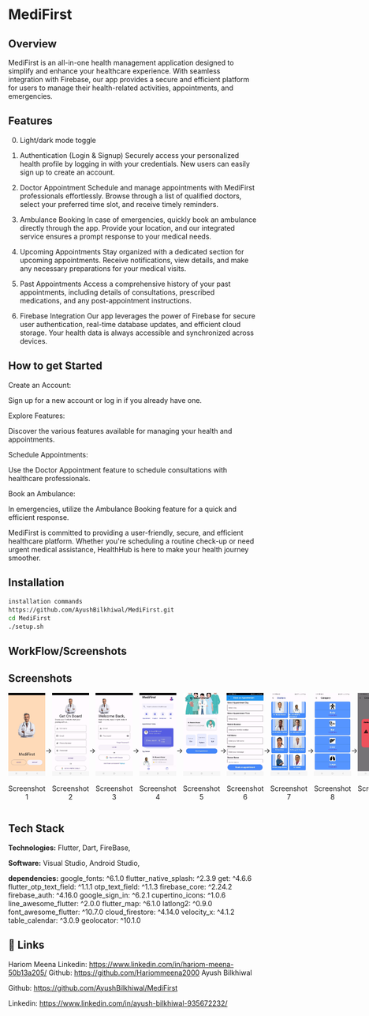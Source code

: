 # MediFirst




## Overview

MediFirst is an all-in-one health management application designed to simplify and enhance your healthcare experience. With seamless integration with Firebase, our app provides a secure and efficient platform for users to manage their health-related activities, appointments, and emergencies.





## Features

0. Light/dark mode toggle

1. Authentication (Login & Signup)
Securely access your personalized health profile by logging in with your credentials. New users can easily sign up to create an account.

2. Doctor Appointment
Schedule and manage appointments with MediFirst professionals effortlessly. Browse through a list of qualified doctors, select your preferred time slot, and receive timely reminders.

3. Ambulance Booking
In case of emergencies, quickly book an ambulance directly through the app. Provide your location, and our integrated service ensures a prompt response to your medical needs.

4. Upcoming Appointments
Stay organized with a dedicated section for upcoming appointments. Receive notifications, view details, and make any necessary preparations for your medical visits.

5. Past Appointments
Access a comprehensive history of your past appointments, including details of consultations, prescribed medications, and any post-appointment instructions.

6. Firebase Integration
Our app leverages the power of Firebase for secure user authentication, real-time database updates, and efficient cloud storage. Your health data is always accessible and synchronized across devices.








## How to get Started


Create an Account:

Sign up for a new account or log in if you already have one.

Explore Features:

Discover the various features available for managing your health and appointments.

Schedule Appointments:

Use the Doctor Appointment feature to schedule consultations with healthcare professionals.

Book an Ambulance:

In emergencies, utilize the Ambulance Booking feature for a quick and efficient response.

MediFirst is committed to providing a user-friendly, secure, and efficient healthcare platform. Whether you're scheduling a routine check-up or need urgent medical assistance, HealthHub is here to make your health journey smoother.

## Installation


```bash
installation commands
https://github.com/AyushBilkhiwal/MediFirst.git
cd MediFirst
./setup.sh
```


## WorkFlow/Screenshots
## Screenshots

<div style="display: flex; justify-content: space-around; align-items: center;">
  <div>
    <img src="screenshots/photo_2024-01-28_14-06-17.jpg" alt="Screenshot 1" width="200">
    <p style="text-align: center;">Screenshot 1</p>
  </div>
  <p>→</p>
  <div>
    <img src="screenshots/2.jpg" alt="Screenshot 2" width="200">
    <p style="text-align: center;">Screenshot 2</p>
  </div>
  <p>→</p>
  <div>
    <img src="screenshots/3.jpg" alt="Screenshot 3" width="200">
    <p style="text-align: center;">Screenshot 3</p>
  </div>
  <p>→</p>
  <div>
    <img src="screenshots/4.jpg" alt="Screenshot 3" width="200">
    <p style="text-align: center;">Screenshot 4</p>
  </div>
  <p>→</p>
  <div>
    <img src="screenshots/5.jpg" alt="Screenshot 3" width="200">
    <p style="text-align: center;">Screenshot 5</p>
  </div>
  <p>→</p>
  <div>
    <img src="screenshots/6.jpg" alt="Screenshot 3" width="200">
    <p style="text-align: center;">Screenshot 6</p>
  </div>
  <p>→</p>
  <div>
    <img src="screenshots/7.jpg" alt="Screenshot 3" width="200">
    <p style="text-align: center;">Screenshot 7</p>
  </div>
  <p>→</p>
  <div>
    <img src="screenshots/8.jpg" alt="Screenshot 3" width="200">
    <p style="text-align: center;">Screenshot 8</p>
  </div>
  <p>→</p>
  <div>
    <img src="screenshots/9.jpg" alt="Screenshot 3" width="200">
    <p style="text-align: center;">Screenshot 9</p>
  </div>
  <p>→</p>
  <div>
    <img src="screenshots/10.jpg" alt="Dark Mode View" width="200">
    <p style="text-align: center;">Screenshot 10</p>
  </div>
  <p>→</p>
  <div>
    <img src="screenshots/11.jpg" alt="Dark Mode View" width="200">
    <p style="text-align: center;">Screenshot 11</p>
  </div>
  <p>→</p>
  <div>
    <img src="screenshots/12.jpg" alt="Dark Mode View" width="200">
    <p style="text-align: center;">Dark Mode View</p>
  </div>
  <!-- Repeat for other images -->
</div>



## Tech Stack



**Technologies:** Flutter, Dart, FireBase,

**Software:** Visual Studio, Android Studio,

**dependencies:**
  google_fonts: ^6.1.0
  flutter_native_splash: ^2.3.9
  get: ^4.6.6
  flutter_otp_text_field: ^1.1.1
  otp_text_field: ^1.1.3
  firebase_core: ^2.24.2
  firebase_auth: ^4.16.0
  google_sign_in: ^6.2.1
  cupertino_icons: ^1.0.6
  line_awesome_flutter: ^2.0.0
  flutter_map: ^6.1.0
  latlong2: ^0.9.0
  font_awesome_flutter: ^10.7.0
  cloud_firestore: ^4.14.0
  velocity_x: ^4.1.2
  table_calendar: ^3.0.9
  geolocator: ^10.1.0

## 🔗 Links
Hariom Meena
Linkedin: https://www.linkedin.com/in/hariom-meena-50b13a205/
Github:  https://github.com/Hariommeena2000
Ayush Bilkhiwal

Github: https://github.com/AyushBilkhiwal/MediFirst

Linkedin: https://www.linkedin.com/in/ayush-bilkhiwal-935672232/




